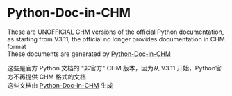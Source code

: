 # Python-Doc-in-CHM

These are UNOFFICIAL CHM versions of the official Python documentation, as starting from V3.11, the official no longer provides documentation in CHM format  
These documents are generated by [Python-Doc-in-CHM](../../../Python-Doc-in-CHM)

这些是官方 Python 文档的 "非官方" CHM 版本，因为从 V3.11 开始，Python官方不再提供 CHM 格式的文档  
这些文档由 [Python-Doc-in-CHM](../../../Python-Doc-in-CHM) 生成


